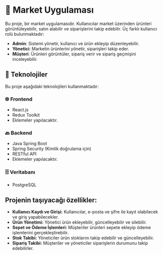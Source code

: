 # 🛒 Market Uygulaması

Bu proje, bir market uygulamasıdır. Kullanıcılar market üzerinden ürünleri görüntüleyebilir, satın alabilir ve siparişlerini takip edebilir. Üç farklı kullanıcı rolü bulunmaktadır:
- **Admin**: Sistemi yönetir, kullanıcı ve ürün ekleyip düzenleyebilir.
- **Yönetici**: Marketin ürünlerini yönetir, siparişleri takip eder.
- **Müşteri**: Ürünleri görüntüler, sipariş verir ve sipariş geçmişini inceleyebilir.

## 🚀 Teknolojiler
Bu proje aşağıdaki teknolojileri kullanmaktadır:

### 🌐 **Frontend**
- React.js
- Redux Toolkit
- Eklemeler yapılacaktır.

### 🔙 **Backend**
- Java Spring Boot
- Spring Security (Kimlik doğrulama için)
- RESTful API
- Eklemeler yapılacaktır.

### 🗄️ **Veritabanı**
- PostgreSQL

## Projenin taşıyacağı özellikler:
- **Kullanıcı Kaydı ve Girişi:** Kullanıcılar, e-posta ve şifre ile kayıt olabilecek ve giriş yapabilecekler.
- **Ürün Yönetimi:** Yönetici ürün ekleyebilir, güncelleyebilir ve silebilir.
- **Sepet ve Ödeme İşlemleri:** Müşteriler ürünleri sepete ekleyip ödeme işlemlerini gerçekleştirebilir.
- **Stok Takibi:** Yöneticiler ürün stoklarını takip edebilir ve güncelleyebilir.
- **Sipariş Takibi:** Müşteriler ve yöneticiler siparişlerin durumunu takip edebilirler.